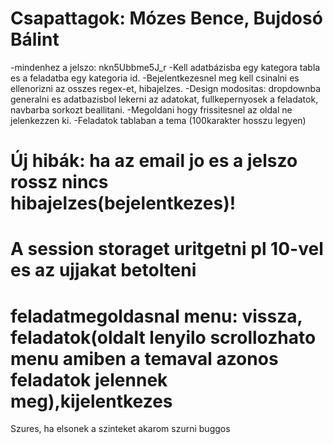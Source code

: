 # Csapattagok: Mózes Bence, Bujdosó Bálint
-mindenhez a jelszo: nkn5Ubbme5J_r
-Kell adatbázisba egy kategora tabla es a feladatba egy kategoria id.
-Bejelentkezesnel meg kell csinalni es ellenorizni az osszes regex-et, hibajelzes.
-Design modositas: dropdownba generalni es adatbazisbol lekerni az adatokat, fullkepernyosek a feladatok, navbarba sorkozt beallitani.
-Megoldani hogy frissitesnel az oldal ne jelenkezzen ki.
-Feladatok tablaban a tema (100karakter hosszu legyen)
# Új hibák: ha az email jo es a jelszo rossz nincs hibajelzes(bejelentkezes)!
# A session storaget uritgetni pl 10-vel es az ujjakat betolteni
# feladatmegoldasnal menu: vissza, feladatok(oldalt lenyilo scrollozhato menu amiben a temaval azonos feladatok jelennek meg),kijelentkezes
Szures, ha elsonek a szinteket akarom szurni buggos
